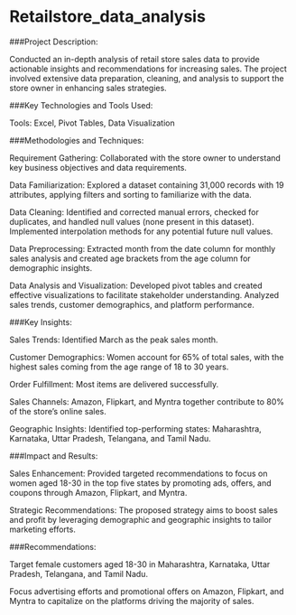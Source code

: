 # Retailstore_data_analysis

###Project Description:

Conducted an in-depth analysis of retail store sales data to provide actionable insights and recommendations for increasing sales. The project involved extensive data preparation, cleaning, and analysis to support the store owner in enhancing sales strategies.

###Key Technologies and Tools Used:

Tools: Excel, Pivot Tables, Data Visualization


###Methodologies and Techniques:

Requirement Gathering: Collaborated with the store owner to understand key business objectives and data requirements.

Data Familiarization: Explored a dataset containing 31,000 records with 19 attributes, applying filters and sorting to familiarize with the data.

Data Cleaning: Identified and corrected manual errors, checked for duplicates, and handled null values (none present in this dataset). Implemented interpolation methods for any potential future null values.

Data Preprocessing: Extracted month from the date column for monthly sales analysis and created age brackets from the age column for demographic insights.

Data Analysis and Visualization: Developed pivot tables and created effective visualizations to facilitate stakeholder understanding. Analyzed sales trends, customer demographics, and platform performance.


###Key Insights:

Sales Trends: Identified March as the peak sales month.

Customer Demographics: Women account for 65% of total sales, with the highest sales coming from the age range of 18 to 30 years.

Order Fulfillment: Most items are delivered successfully.

Sales Channels: Amazon, Flipkart, and Myntra together contribute to 80% of the store’s online sales.

Geographic Insights: Identified top-performing states: Maharashtra, Karnataka, Uttar Pradesh, Telangana, and Tamil Nadu.


###Impact and Results:

Sales Enhancement: Provided targeted recommendations to focus on women aged 18-30 in the top five states by promoting ads, offers, and coupons through Amazon, Flipkart, and Myntra.

Strategic Recommendations: The proposed strategy aims to boost sales and profit by leveraging demographic and geographic insights to tailor marketing efforts.


###Recommendations:

Target female customers aged 18-30 in Maharashtra, Karnataka, Uttar Pradesh, Telangana, and Tamil Nadu.

Focus advertising efforts and promotional offers on Amazon, Flipkart, and Myntra to capitalize on the platforms driving the majority of sales.
